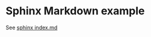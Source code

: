# Sphinx Markdown example

See [sphinx index.md](https://github.com/schlumpfit/sphinx-makdown-example/blob/master/docs/source/index.md)
